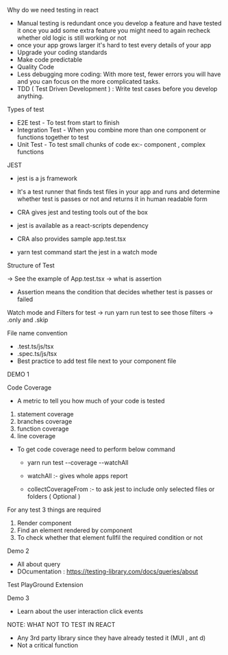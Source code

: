Why do we need testing in react 


- Manual testing is redundant once you develop a feature and have tested it once you add some extra feature you might need to again recheck whether old logic is still working or not 
- once your app grows larger it's hard to test every details of your app
- Upgrade your coding standards
- Make code predictable
- Quality Code
- Less debugging more coding: With more test, fewer errors you will have and you can focus on the more complicated tasks.
- TDD ( Test Driven Development ) : Write test cases before you develop anything.


Types of test

- E2E test - To test from start to finish 
- Integration Test - When you combine more than one component or functions together to test 
- Unit Test - To test small chunks of code ex:- component , complex functions 

JEST 

- jest is a js framework 
- It's a test runner that finds test files in your app and runs and determine whether test is passes or not and returns it in human readable form 

- CRA gives jest and testing tools out of the box 
- jest is available as a react-scripts dependency
- CRA also provides sample app.test.tsx 
- yarn test command start the jest in a watch mode 

Structure of Test

-> See the example of App.test.tsx
-> what is assertion 
   - Assertion means the condition that decides whether test is passes or failed  

Watch mode and Filters for test 
-> run yarn run test to see those filters 
-> .only and .skip

File name convention

- .test.ts/js/tsx
- .spec.ts/js/tsx
- Best practice to add test file next to your component file 

DEMO 1

Code Coverage

- A metric to tell you how much of your code is tested 
1) statement coverage 
2) branches coverage
3) function coverage
4) line coverage 

- To get code coverage need to perform below command 
   - yarn run test --coverage --watchAll

   - watchAll :- gives whole apps report
   - collectCoverageFrom :- to ask jest to include only selected files or folders ( Optional )   

For any test 3 things are required

1) Render component
2) Find an element rendered by component 
3) To check whether that element fullfil the required condition or not 

Demo 2

- All about query 
- DOcumentation : https://testing-library.com/docs/queries/about

Test PlayGround Extension

Demo 3

- Learn about the user interaction click events


NOTE: WHAT NOT TO TEST IN REACT 
   - Any 3rd party library since they have already tested it (MUI , ant d)
   - Not a critical function 
